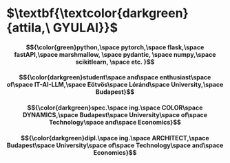 # $\textbf{\textcolor{darkgreen}{attila,\ GYULAI}}$
#### $${\color{green}python,\space pytorch,\space flask,\space fastAPI,\space marshmallow, \space pydantic, \space numpy,\space scikitlearn, \space etc. }$$

#### $${\color{darkgreen}student\space and\space enthusiast\space of\space IT-AI-LLM,\space Eötvös\space Lóránd\space University,\space Budapest}$$
#### $${\color{darkgreen}spec.\space ing.\space COLOR\space DYNAMICS,\space Budapest\space University\space of\space Technology\space and\space Economics}$$
#### $${\color{darkgreen}dipl.\space ing.\space ARCHITECT,\space Budapest\space University\space of\space Technology\space and\space Economics}$$
<!--
## Hi there 👋
-->

<!--
**aaagiillttuy/aaagiillttuy** is a ✨ _special_ ✨ repository because its `README.md` (this file) appears on your GitHub profile.

Here are some ideas to get you started:

- 🔭 I’m currently working on ...
- 🌱 I’m currently learning ...
- 👯 I’m looking to collaborate on ...
- 🤔 I’m looking for help with ...
- 💬 Ask me about ...
- 📫 How to reach me: ...
- 😄 Pronouns: ...
- ⚡ Fun fact: ...
-->
